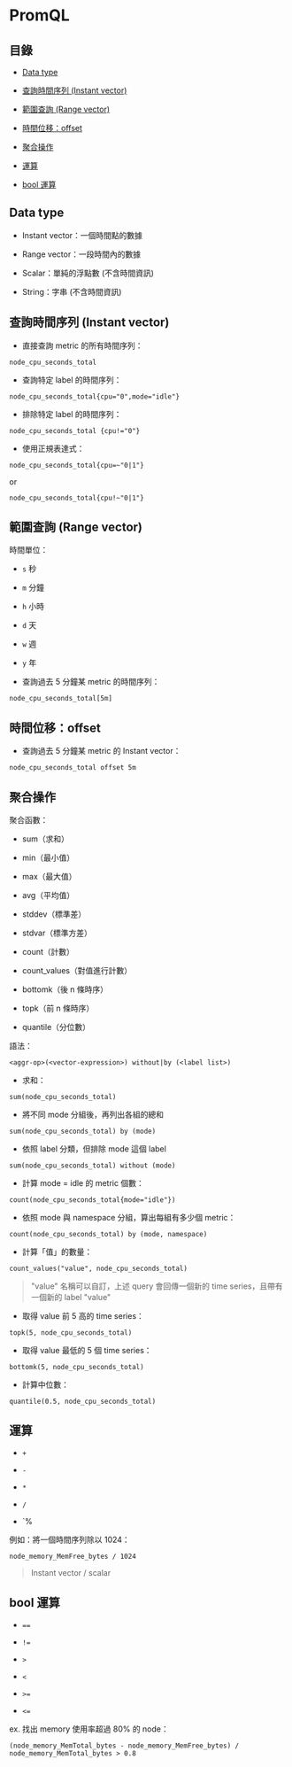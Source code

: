 # PromQL

## 目錄

* [Data type](#data-type)

* [查詢時間序列 (Instant vector)](#查詢時間序列-instant-vector)

* [範圍查詢 (Range vector)](#範圍查詢-range-vector)

* [時間位移：offset](#時間位移offset)

* [聚合操作](#聚合操作)

* [運算](#運算)

* [bool 運算](#bool-運算)

## Data type

* Instant vector：一個時間點的數據

* Range vector：一段時間內的數據

* Scalar：單純的浮點數 (不含時間資訊)

* String：字串 (不含時間資訊)


## 查詢時間序列 (Instant vector)

* 直接查詢 metric 的所有時間序列：

```plaintext
node_cpu_seconds_total
```

* 查詢特定 label 的時間序列：

```plaintext
node_cpu_seconds_total{cpu="0",mode="idle"}
```

* 排除特定 label 的時間序列：

```plaintext
node_cpu_seconds_total {cpu!="0"}
```

* 使用正規表達式：

```
node_cpu_seconds_total{cpu=~"0|1"}
```

or

```plaintext
node_cpu_seconds_total{cpu!~"0|1"}
```

## 範圍查詢 (Range vector)


時間單位：

* `s` 秒

* `m` 分鐘

* `h` 小時

* `d` 天

* `w` 週

* `y` 年


* 查詢過去 5 分鐘某 metric 的時間序列：

```plaintext
node_cpu_seconds_total[5m]
```

## 時間位移：offset

* 查詢過去 5 分鐘某 metric 的 Instant vector：

```plaintext
node_cpu_seconds_total offset 5m
```

## 聚合操作

聚合函數：

* sum（求和）

* min（最小值）

* max（最大值）

* avg（平均值）

* stddev（標準差）

* stdvar（標準方差）

* count（計數）

* count_values（對值進行計數）

* bottomk（後 n 條時序）

* topk（前 n 條時序）

* quantile（分位數）

語法：

```plaintext
<aggr-op>(<vector-expression>) without|by (<label list>)
```

* 求和：

```plaintext
sum(node_cpu_seconds_total)
```

* 將不同 mode 分組後，再列出各組的總和

```plaintext
sum(node_cpu_seconds_total) by (mode)
```

* 依照 label 分類，但排除 mode 這個 label

```plaintext
sum(node_cpu_seconds_total) without (mode)
```

* 計算 mode = idle 的 metric 個數：

```plaintext
count(node_cpu_seconds_total{mode="idle"})
```

* 依照 mode 與 namespace 分組，算出每組有多少個 metric：

```plaintext
count(node_cpu_seconds_total) by (mode, namespace)
```

* 計算「值」的數量：

```plaintext
count_values("value", node_cpu_seconds_total)
```
> "value" 名稱可以自訂，上述 query 會回傳一個新的 time series，且帶有一個新的 label "value"

* 取得 value 前 5 高的 time series：

```plaintext
topk(5, node_cpu_seconds_total)
```

* 取得 value 最低的 5 個 time series：

```plaintext
bottomk(5, node_cpu_seconds_total)
```

* 計算中位數：

```plaintext
quantile(0.5, node_cpu_seconds_total)
```

## 運算

* `+`

* `-`

* `*`

* `/`

* `%

例如：將一個時間序列除以 1024：

```plaintext
node_memory_MemFree_bytes / 1024
```
> Instant vector / scalar

## bool 運算

* `==`

* `!=`

* `>`

* `<`

* `>=`

* `<=`

ex. 找出 memory 使用率超過 80% 的 node：

```plaintext
(node_memory_MemTotal_bytes - node_memory_MemFree_bytes) / node_memory_MemTotal_bytes > 0.8
```

